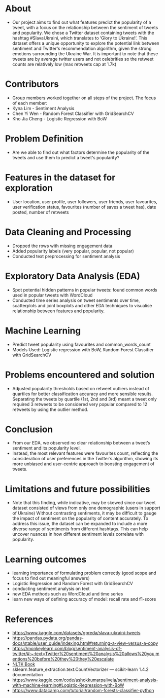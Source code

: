 # About
- Our project aims to find out what features predict the popularity of a tweet, with a focus on the relationship between the sentiment of tweets and popularity. We chose a Twitter dataset containing tweets with the hashtag #SlavaUkraini, which translates to ‘Glory to Ukraine!’. This dataset offers a unique opportunity to explore the potential link between sentiment and Twitter's recommendation algorithm, given the strong emotions surrounding the Ukraine War. It is important to note that these tweets are by average twitter users and not celebrities so the retweet counts are relatively low (max retweets cap at 1.7k)

# Contributors
- Group members worked together on all steps of the project. The focus of each member:
- Kyna Lim -  Sentiment Analysis
- Chen Yi Wen - Random Forest Classifier with GridSearchCV
- Kho Jia Cheng - Logistic Regression with BoW

# Problem Definition
- Are we able to find out what factors determine the popularity of the tweets and use them to predict a tweet's popularity?

# Features in the dataset for exploration
- User location, user profile, user followers, user friends, user favourites, user verification status, favourites (number of saves a tweet has), date posted, number of retweets

# Data Cleaning and Processing
- Dropped the rows with missing engagement data 
- Added popularity labels (very popular, popular, not popular)
- Conducted text preprocessing for sentiment analysis

# Exploratory Data Analysis (EDA)
- Spot potential hidden patterns in popular tweets: found common words used in popular tweets with WordCloud 
- Conducted time series analysis on tweet sentiments over time, scatterplots and joint boxplots and other EDA techniques to visualise relationship between features and popularity. 

# Machine Learning
- Predict tweet popularity using favourites and common_words_count
- Models Used: Logistic regression with BoW, Random Forest Classifier with GridSearchCV

# Problems encountered and solution
- Adjusted popularity thresholds based on retweet outliers instead of quartiles for better classification accuracy and more sensible results. Separating the tweets by quartile (1st, 2nd and 3rd) meant a tweet only required 3 retweets to be considered very popular compared to 12 retweets by using the outlier method.

# Conclusion
- From our EDA, we observed no clear relationship between a tweet’s sentiment and its popularity level.
- Instead, the most relevant features were favourites count, reflecting the consideration of user preferences in the Twitter’s algorithm, showing its more unbiased and user-centric approach to boosting engagement of tweets.

# Limitations and future possibilities
- Note that this finding, while indicative, may be skewed since our tweet dataset consisted of views from only one demographic (users in support of Ukraine) Without contrasting sentiments, it may be difficult to gauge the impact of sentiment on the popularity of content accurately. To address this issue, the dataset can be expanded to include a more diverse range of sentiments from different hashtags. This can help uncover nuances in how different sentiment levels correlate with popularity.

# Learning outcomes
- learning importance of formulating problem correctly (good scope and focus to find out meaningful answers)
- Logistic Regression and Random Forest with GridSearchCV
- conducting sentiment analysis on text
- new EDA methods such as WordCloud and time series
- learn new ways of defining accuracy of model: recall rate and f1-score

# References
- https://www.kaggle.com/datasets/gpreda/slava-ukraini-tweets
- https://pandas.pydata.org/pandas-docs/stable/user_guide/indexing.html#returning-a-view-versus-a-copy
- https://monkeylearn.com/blog/sentiment-analysis-of-twitter/#:~:text=Twitter%20sentiment%20analysis%20allows%20you,mentions%20before%20they%20they%20escalate
- [NLTK Book](https://www.nltk.org/book/)
- sklearn.feature_extraction.text.CountVectorizer — scikit-learn 1.4.2 documentation
- https://www.kaggle.com/code/ashokkumarpalivela/sentiment-analysis-with-machine-learning#Logistic-Regression-with-BoW
- https://www.datacamp.com/tutorial/random-forests-classifier-python

